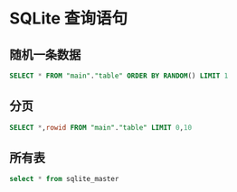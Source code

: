 # SQLite 查询语句

## 随机一条数据

```sql
SELECT * FROM "main"."table" ORDER BY RANDOM() LIMIT 1
```

## 分页

```sql
SELECT *,rowid FROM "main"."table" LIMIT 0,10
```

## 所有表

```sql
select * from sqlite_master
```
